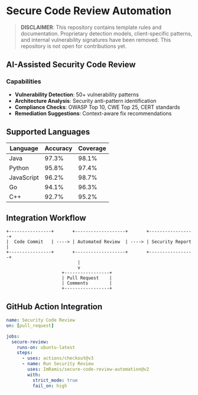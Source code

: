 # Secure Code Review Automation

> **DISCLAIMER**: This repository contains template rules and documentation. Proprietary detection models, client-specific patterns, and internal vulnerability signatures have been removed. This repository is not open for contributions yet.

## AI-Assisted Security Code Review

### Capabilities
- **Vulnerability Detection**: 50+ vulnerability patterns
- **Architecture Analysis**: Security anti-pattern identification
- **Compliance Checks**: OWASP Top 10, CWE Top 25, CERT standards
- **Remediation Suggestions**: Context-aware fix recommendations

## Supported Languages
| Language | Accuracy | Coverage |
|----------|----------|----------|
| Java | 97.3% | 98.1% |
| Python | 95.8% | 97.4% |
| JavaScript | 96.2% | 98.7% |
| Go | 94.1% | 96.3% |
| C++ | 92.7% | 95.2% |

## Integration Workflow
```plaintext
+----------------+       +-------------------+       +-----------------+
|  Code Commit   | ----> | Automated Review  | ----> | Security Report |
+----------------+       +-------------------+       +-----------------+
                           |
                           v
                     +-----------------+
                     | Pull Request    |
                     | Comments        |
                     +-----------------+
```

## GitHub Action Integration
```yaml
name: Security Code Review
on: [pull_request]

jobs:
  secure-review:
    runs-on: ubuntu-latest
    steps:
      - uses: actions/checkout@v3
      - name: Run Security Review
        uses: ImRamis/secure-code-review-automation@v2
        with:
          strict_mode: true
          fail_on: high
```